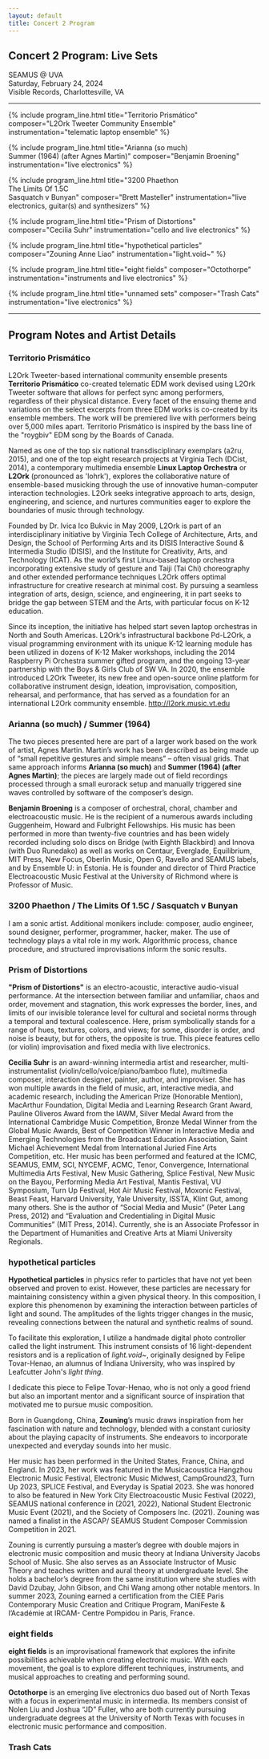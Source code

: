 ```yaml
---
layout: default
title: Concert 2 Program
---
```


## Concert 2 Program: Live Sets

SEAMUS @ UVA  
Saturday, February 24, 2024  
Visible Records, Charlottesville, VA

---

{% include program_line.html 
  title="Territorio Prismático"
  composer="L2Ork Tweeter Community Ensemble"
  instrumentation="telematic laptop ensemble"
%}

{% include program_line.html 
  title="Arianna (so much) <br /> Summer (1964) (after Agnes Martin)"
  composer="Benjamin Broening"
  instrumentation="live electronics"
%}

{% include program_line.html 
  title="3200 Phaethon <br /> The Limits Of 1.5C <br /> Sasquatch v Bunyan"
  composer="Brett Masteller"
  instrumentation="live electronics, guitar(s) and synthesizers"
%}

{% include program_line.html 
  title="Prism of Distortions"
  composer="Cecilia Suhr"
  instrumentation="cello and live electronics"
%}

{% include program_line.html 
  title="hypothetical particles"
  composer="Zouning Anne Liao"
  instrumentation="light.void~"
%}

{% include program_line.html 
  title="eight fields"
  composer="Octothorpe"
  instrumentation="instruments and live electronics"
%}

{% include program_line.html 
  title="unnamed sets"
  composer="Trash Cats"
  instrumentation="live electronics"
%}

---

## Program Notes and Artist Details

### Territorio Prismático
L2Ork Tweeter-based international community ensemble presents **Territorio Prismático** co-created telematic EDM work devised using L2Ork Tweeter software that allows for perfect sync among performers, regardless of their physical distance. Every facet of the ensuing theme and variations on the select excerpts from three EDM works is co-created by its ensemble members. The work will be premiered live with performers being over 5,000 miles apart. Territorio Prismático is inspired by the bass line of the "roygbiv" EDM song by the Boards of Canada.

Named as one of the top six national transdisciplinary exemplars (a2ru, 2015), and one of the top eight research projects at Virginia Tech (DCist, 2014), a contemporary multimedia ensemble **Linux Laptop Orchestra** or **L2Ork** (pronounced as 'lohrk'), explores the collaborative nature of ensemble-based musicking through the use of innovative human-computer interaction technologies. L2Ork seeks integrative approach to arts, design, engineering, and science, and nurtures communities eager to explore the boundaries of music through technology.

Founded by Dr. Ivica Ico Bukvic in May 2009, L2Ork is part of an interdisciplinary initiative by Virginia Tech College of Architecture, Arts, and Design, the School of Performing Arts and its DISIS Interactive Sound & Intermedia Studio (DISIS), and the Institute for Creativity, Arts, and Technology (ICAT). As the world’s first Linux-based laptop orchestra incorporating extensive study of gesture and Taiji (Tai Chi) choreography and other extended performance techniques L2Ork offers optimal infrastructure for creative research at minimal cost. By pursuing a seamless integration of arts, design, science, and engineering, it in part seeks to bridge the gap between STEM and the Arts, with particular focus on K-12 education.

Since its inception, the initiative has helped start seven laptop orchestras in North and South Americas. L2Ork's infrastructural backbone Pd-L2Ork, a visual programming environment with its unique K-12 learning module has been utilized in dozens of K-12 Maker workshops, including the 2014 Raspberry Pi Orchestra summer gifted program, and the ongoing 13-year partnership with the Boys & Girls Club of SW VA. In 2020, the ensemble introduced L2Ork Tweeter, its new free and open-source online platform for collaborative instrument design, ideation, improvisation, composition, rehearsal, and performance, that has served as a foundation for an international L2Ork community ensemble. http://l2ork.music.vt.edu

### Arianna (so much) / Summer (1964)
The two pieces presented here are part of a larger work based on the work of artist, Agnes Martin. Martin’s work has been described as being made up of “small repetitive gestures and simple means” – often visual grids. That same approach informs **Arianna (so much)** and **Summer (1964) (after Agnes Martin)**; the pieces are largely made out of field recordings processed through a small eurorack setup and manually triggered sine waves controlled by software of the composer’s design.

**Benjamin Broening** is a composer of orchestral, choral, chamber and electroacoustic music. He is the recipient of a numerous awards including Guggenheim, Howard and Fulbright Fellowships.  His music has been performed in more than twenty-five countries and has been widely recorded including solo discs on Bridge (with Eighth Blackbird) and Innova (with Duo Runedako) as well as works on Centaur, Everglade, Equilibrium, MIT Press, New Focus, Oberlin Music, Open G, Ravello and SEAMUS labels, and by Ensemble U: in Estonia. He is founder and director of Third Practice Electroacoustic Music Festival at the University of Richmond where is Professor of Music.
 
### 3200 Phaethon / The Limits Of 1.5C / Sasquatch v Bunyan

I am a sonic artist. Additional monikers include: composer, audio engineer, sound designer, performer, programmer, hacker, maker. The use of technology plays a vital role in my work. Algorithmic process, chance procedure, and structured improvisations inform the sonic results.

### Prism of Distortions

**"Prism of Distortions"** is an electro-acoustic, interactive audio-visual performance. At the intersection between familiar and unfamiliar, chaos and order, movement and stagnation, this work expresses the border, lines, and limits of our invisible tolerance level for cultural and societal norms through a temporal and textural coalescence. Here, prism symbolically stands for a range of hues, textures, colors, and views; for some, disorder is order, and noise is beauty, but for others, the opposite is true. This piece features cello (or violin) improvisation and fixed media with live electronics.

**Cecilia Suhr** is an award-winning intermedia artist and researcher, multi-instrumentalist (violin/cello/voice/piano/bamboo flute), multimedia composer, interaction designer, painter, author, and improviser. She has won multiple awards in the field of music, art, interactive media, and academic research, including the American Prize (Honorable Mention), MacArthur Foundation, Digital Media and Learning Research Grant Award, Pauline Oliveros Award from the IAWM, Silver Medal Award from the International Cambridge Music Competition, Bronze Medal Winner from the Global Music Awards, Best of Competition Winner in Interactive Media and Emerging Technologies from the Broadcast Education Association, Saint Michael Achievement Medal from International Juried Fine Arts Competition, etc. Her music has been performed and featured at the ICMC, SEAMUS, EMM, SCI, NYCEMF, ACMC, Tenor, Convergence, International Multimedia Arts Festival, New Music Gathering, Splice Festival, New Music on the Bayou, Performing Media Art Festival, Mantis Festival, VU Symposium, Turn Up Festival, Hot Air Music Festival, Moxonic Festival, Beast Feast, Harvard University, Yale University, ISSTA, Klint Gut, among many others. She is the author of “Social Media and Music” (Peter Lang Press, 2012) and “Evaluation and Credentialing in Digital Music Communities” (MIT Press, 2014). Currently, she is an Associate Professor in the Department of Humanities and Creative Arts at Miami University Regionals.

### hypothetical particles

**Hypothetical particles** in physics refer to particles that have not yet been observed and proven to exist. However, these particles are necessary for maintaining consistency within a given physical theory. In this composition, I explore this phenomenon by examining the interaction between particles of light and sound. The amplitudes of the lights trigger changes in the music, revealing connections between the natural and synthetic realms of sound.

To facilitate this exploration, I utilize a handmade digital photo controller called the light instrument. This instrument consists of 16 light-dependent resistors and is a replication of *light.void~*, originally designed by Felipe Tovar-Henao, an alumnus of Indiana University, who was inspired by Leafcutter John's *light thing*.

I dedicate this piece to Felipe Tovar-Henao, who is not only a good friend but also an important mentor and a significant source of inspiration that motivated me to pursue music composition.

Born in Guangdong, China, **Zouning**’s music draws inspiration from her fascination with nature and technology, blended with a constant curiosity about the playing capacity of instruments. She endeavors to incorporate unexpected and everyday sounds into her music.

Her music has been performed in the United States, France, China, and England. In 2023, her work was featured in the Musicacoustica Hangzhou Electronic Music Festival, Electronic Music Midwest, CampGround23, Turn Up 2023, SPLICE Festival, and Everyday is Spatial 2023. She was honored to also be featured in New York City Electroacoustic Music Festival (2022), SEAMUS national conference in (2021, 2022), National Student Electronic Music Event (2021), and the Society of Composers Inc. (2021). Zouning was named a finalist in the ASCAP/ SEAMUS Student Composer Commission Competition in 2021.

Zouning is currently pursuing a master’s degree with double majors in electronic music composition and music theory at Indiana University Jacobs School of Music. She also serves as an Associate Instructor of Music Theory and teaches written and aural theory at undergraduate level. She holds a bachelor’s degree from the same institution where she studies with David Dzubay, John Gibson, and Chi Wang among other notable mentors. In summer 2023, Zouning earned a certification from the CIEE Paris Contemporary Music Creation and Critique Program, ManiFeste & I’Académie at IRCAM- Centre Pompidou in Paris, France.

### eight fields

**eight fields** is an improvisational framework that explores the infinite possibilities achievable when creating electronic music. With each movement, the goal is to explore different techniques, instruments, and musical approaches to creating and performing sound.

**Octothorpe** is an emerging live electronics duo based out of North Texas with a focus in experimental music in intermedia. Its members consist of Nolen Liu and Joshua “JD” Fuller, who are both currently pursuing undergraduate degrees at the University of North Texas with focuses in electronic music performance and composition.

### Trash Cats
